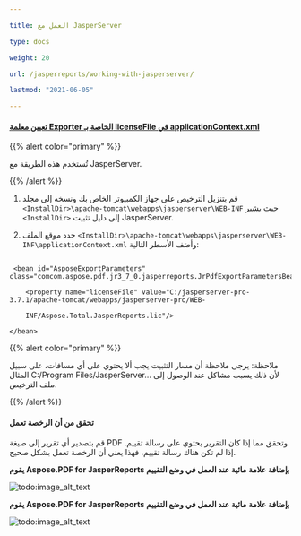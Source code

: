 ```yaml
---

title: العمل مع JasperServer

type: docs

weight: 20

url: /jasperreports/working-with-jasperserver/

lastmod: "2021-06-05"

---
```




#### <ins>**تعيين معلمة Exporter الخاصة بـ licenseFile في applicationContext.xml**

{{% alert color="primary" %}}



تُستخدم هذه الطريقة مع JasperServer.



{{% /alert %}}



1. قم بتنزيل الترخيص على جهاز الكمبيوتر الخاص بك ونسخه إلى مجلد ```<InstallDir>\apache-tomcat\webapps\jasperserver\WEB-INF``` حيث يشير ```<InstallDir>``` إلى دليل تثبيت JasperServer.

2. حدد موقع الملف ```<InstallDir>\apache-tomcat\webapps\jasperserver\WEB-INF\applicationContext.xml``` وأضف الأسطر التالية:



```

 <bean id="AsposeExportParameters" class="comcom.aspose.pdf.jr3_7_0.jasperreports.JrPdfExportParametersBean">

    <property name="licenseFile" value="C:/jasperserver-pro-3.7.1/apache-tomcat/webapps/jasperserver-pro/WEB-  

    INF/Aspose.Total.JasperReports.lic"/>

</bean>

```

{{% alert color="primary" %}}


ملاحظة: يرجى ملاحظة أن مسار التثبيت يجب ألا يحتوي على أي مسافات، على سبيل المثال C:/Program Files/JasperServer… لأن ذلك يسبب مشاكل عند الوصول إلى ملف الترخيص.

{{% /alert %}}



#### **تحقق من أن الرخصة تعمل**

قم بتصدير أي تقرير إلى صيغة PDF وتحقق مما إذا كان التقرير يحتوي على رسالة تقييم. إذا لم تكن هناك رسالة تقييم، فهذا يعني أن الرخصة تعمل بشكل صحيح.



**يقوم Aspose.PDF for JasperReports بإضافة علامة مائية عند العمل في وضع التقييم**



![todo:image_alt_text](working-with-jasperserver_1.png)







**يقوم Aspose.PDF for JasperReports بإضافة علامة مائية عند العمل في وضع التقييم**



![todo:image_alt_text](working-with-jasperserver_2.png)